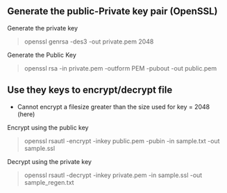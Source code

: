 
## Generate the public-Private key pair (OpenSSL)
 Generate the private key  
  > openssl genrsa -des3 -out private.pem 2048  
 
 Generate the Public Key  
  > openssl rsa -in private.pem -outform PEM -pubout -out public.pem
  
## Use they keys to encrypt/decrypt file
 - Cannot encrypt a filesize greater than the size used for key = 2048 (here)
 
 Encrypt using the public key  
  > openssl rsautl -encrypt -inkey public.pem -pubin -in sample.txt -out sample.ssl  
  
 Decrypt using the private key
  > openssl rsautl -decrypt -inkey private.pem -in sample.ssl -out sample_regen.txt 
  
  
  
  
  
  
  
